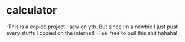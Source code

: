 # calculator
-This is a copied project I saw on ytb. But since Im a newbie I just push every stuffs I copied on the internet!
-Feel free to pull this shit hahaha! 
